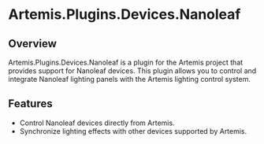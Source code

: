 # Artemis.Plugins.Devices.Nanoleaf

## Overview
Artemis.Plugins.Devices.Nanoleaf is a plugin for the Artemis project that provides support for Nanoleaf devices. This plugin allows you to control and integrate Nanoleaf lighting panels with the Artemis lighting control system.

## Features
- Control Nanoleaf devices directly from Artemis.
- Synchronize lighting effects with other devices supported by Artemis.
